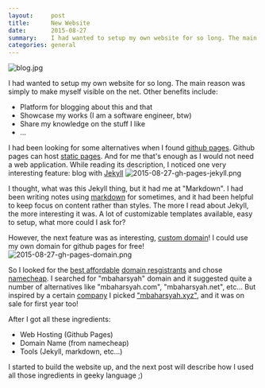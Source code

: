 ```yaml
---
layout:     post
title:      New Website
date:       2015-08-27
summary:    I had wanted to setup my own website for so long. The main reason was simply to make myself visible on the net. I used Jekyll hosted in Github Pages
categories: general
---
```

![blog.jpg]({{site.baseurl}}/images/posts/blog.jpg)


I had wanted to setup my own website for so long. The main reason was simply to make myself visible on the net. Other benefits include:

- Platform for blogging about this and that
- Showcase my works (I am a software engineer, btw)
- Share my knowledge on the stuff I like
- ...

I had been looking for some alternatives when I found [github pages](https://pages.github.com/). Github pages can host [static pages](https://en.wikipedia.org/wiki/Static_web_page). And for me that's enough as I would not need a web application. While reading its description, I noticed one very interesting feature: blog with [Jekyll](http://jekyllrb.com)
![2015-08-27-gh-pages-jekyll.png]({{site.baseurl}}/images/posts/2015-08-27-gh-pages-jekyll.png)


I thought, what was this Jekyll thing, but it had me at "Markdown". I had been writing notes using [markdown](http://daringfireball.net/projects/markdown/) for sometimes, and it had been helpful to keep focus on content rather than styles. The more I read about Jekyll, the more interesting it was. A lot of customizable templates available, easy to setup, what more could I ask for?

However, the next feature was as interesting, [custom domain](https://en.wikipedia.org/wiki/Domain_name)! I could use my own domain for github pages for free! ![2015-08-27-gh-pages-domain.png]({{site.baseurl}}/images/posts/2015-08-27-gh-pages-domain.png)


So I looked for the [best affordable](lifehacker.com/5943452/five-best-domain-name-registrars) [domain resgistrants](https://en.wikipedia.org/wiki/Domain_name_registrar) and chose [namecheap](https://manage.www.namecheap.com/). I searched for "mbaharsyah" domain and it suggested quite a number of alternatives like "mbaharsyah.com", "mbaharsyah.net", etc... But inspired by a certain [company](https://abc.xyz/) I picked ["mbaharsyah.xyz"](http://mbaharsyah.xyz), and it was on sale for first year too!

After I got all these ingredients:

- Web Hosting (Github Pages)
- Domain Name (from namecheap)
- Tools (Jekyll, markdown, etc...)

I started to build the website up, and the next post will describe how I used all those ingredients in geeky language ;)
